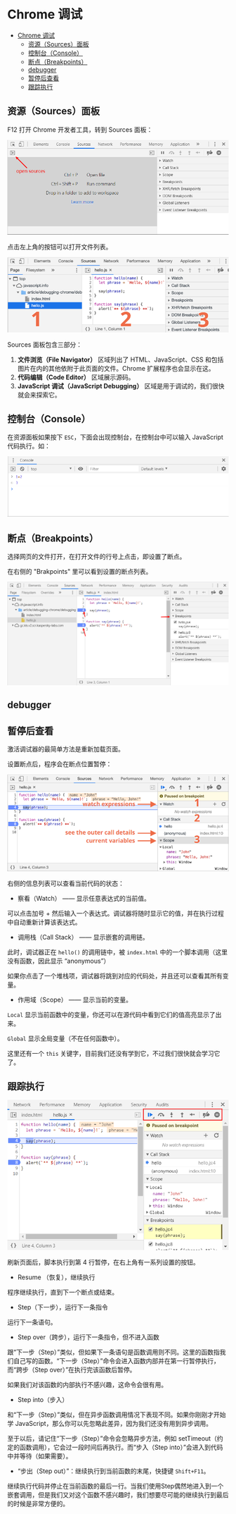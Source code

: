 # Chrome 调试

- [Chrome 调试](#chrome-%e8%b0%83%e8%af%95)
  - [资源（Sources）面板](#%e8%b5%84%e6%ba%90sources%e9%9d%a2%e6%9d%bf)
  - [控制台（Console）](#%e6%8e%a7%e5%88%b6%e5%8f%b0console)
  - [断点（Breakpoints）](#%e6%96%ad%e7%82%b9breakpoints)
  - [debugger](#debugger)
  - [暂停后查看](#%e6%9a%82%e5%81%9c%e5%90%8e%e6%9f%a5%e7%9c%8b)
  - [跟踪执行](#%e8%b7%9f%e8%b8%aa%e6%89%a7%e8%a1%8c)

## 资源（Sources）面板

F12 打开 Chrome 开发者工具，转到 Sources 面板：

![sources panel](images/2020-02-27-19-32-09.png)

点击左上角的按钮可以打开文件列表。

![tree](images/2020-02-27-19-33-46.png)

Sources 面板包含三部分：

1. **文件浏览（File Navigator）** 区域列出了 HTML、JavaScript、CSS 和包括图片在内的其他依附于此页面的文件。Chrome 扩展程序也会显示在这。
2. **代码编辑（Code Editor）** 区域展示源码。
3. **JavaScript 调试（JavaScript Debugging）** 区域是用于调试的，我们很快就会来探索它。

## 控制台（Console）

在资源面板如果按下 `ESC`，下面会出现控制台，在控制台中可以输入 JavaScript 代码执行。如：

![console](images/2020-02-27-19-38-28.png)

## 断点（Breakpoints）

选择网页的文件打开，在打开文件的行号上点击，即设置了断点。

在右侧的 "Brakpoints" 里可以看到设置的断点列表。

![breakpoint](images/2020-02-27-19-41-58.png)

## debugger

## 暂停后查看

激活调试器的最简单方法是重新加载页面。

设置断点后，程序会在断点位置暂停：

![pause](images/2020-02-27-19-47-21.png)

右侧的信息列表可以查看当前代码的状态：

- 察看（Watch） —— 显示任意表达式的当前值。

可以点击加号 + 然后输入一个表达式。调试器将随时显示它的值，并在执行过程中自动重新计算该表达式。

- 调用栈（Call Stack） —— 显示嵌套的调用链。

此时，调试器正在 `hello()` 的调用链中，被 `index.html` 中的一个脚本调用（这里没有函数，因此显示 “anonymous”）

如果你点击了一个堆栈项，调试器将跳到对应的代码处，并且还可以查看其所有变量。

- 作用域（Scope） —— 显示当前的变量。

`Local` 显示当前函数中的变量，你还可以在源代码中看到它们的值高亮显示了出来。

`Global` 显示全局变量（不在任何函数中）。

这里还有一个 `this` 关键字，目前我们还没有学到它，不过我们很快就会学习它了。

## 跟踪执行

![track](images/2020-02-27-19-55-19.png)

刷新页面后，脚本执行到第 4 行暂停，在右上角有一系列设置的按钮。

- Resume （恢复），继续执行

程序继续执行，直到下一个断点或结束。

- Step（下一步），运行下一条指令

运行下一条语句。

- Step over（跨步），运行下一条指令，但不进入函数

跟“下一步（Step）”类似，但如果下一条语句是函数调用则不同。这里的函数指我们自己写的函数。“下一步（Step）”命令会进入函数内部并在第一行暂停执行，而“跨步（Step over）”在执行完该函数后暂停。

如果我们对该函数的内部执行不感兴趣，这命令会很有用。

- Step into（步入）

和“下一步（Step）”类似，但在异步函数调用情况下表现不同。如果你刚刚才开始学 JavaScript，那么你可以先忽略此差异，因为我们还没有用到异步调用。

至于以后，请记住“下一步（Step）”命令会忽略异步方法，例如 setTimeout（约定的函数调用），它会过一段时间后再执行。而“步入（Step into）”会进入到代码中并等待（如果需要）。

- “步出（Step out）”：继续执行到当前函数的末尾，快捷键 `Shift+F11`。

继续执行代码并停止在当前函数的最后一行。当我们使用Step偶然地进入到一个嵌套调用，但是我们又对这个函数不感兴趣时，我们想要尽可能的继续执行到最后的时候是非常方便的。